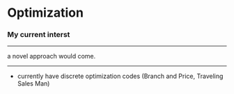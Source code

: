 # Optimization

### My current interst

-------
a novel approach would come.

-------
* currently have discrete optimization codes (Branch and Price, Traveling Sales Man)